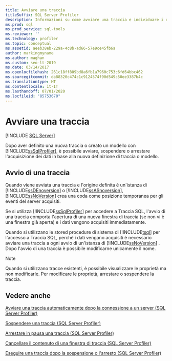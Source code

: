 ```yaml
---
title: Avviare una traccia
titleSuffix: SQL Server Profiler
description: Informazioni su come avviare una traccia e individuare i dati dopo aver definito una nuova traccia o creato un modello in SQL Server Profiler.
ms.prod: sql
ms.prod_service: sql-tools
ms.reviewer: ''
ms.technology: profiler
ms.topic: conceptual
ms.assetid: aeeb38eb-229a-4c8b-ad66-57e9ce45fb6a
author: markingmyname
ms.author: maghan
ms.custom: seo-lt-2019
ms.date: 03/14/2017
ms.openlocfilehash: 261c18ff809bd8a6fb1a7960c753c6fd64bbc462
ms.sourcegitcommit: da88320c474c1c9124574f90d549c50ee3387b4c
ms.translationtype: HT
ms.contentlocale: it-IT
ms.lasthandoff: 07/01/2020
ms.locfileid: "85753670"
---
```

# <a name="start-a-trace"></a>Avviare una traccia

 [!INCLUDE [SQL Server](../../includes/applies-to-version/sqlserver.md)]

Dopo aver definito una nuova traccia o creato un modello con [!INCLUDE[ssSqlProfiler](../../includes/sssqlprofiler-md.md)], è possibile avviare, sospendere o arrestare l'acquisizione dei dati in base alla nuova definizione di traccia o modello.  
  
## <a name="starting-a-trace"></a>Avvio di una traccia

Quando viene avviata una traccia e l'origine definita è un'istanza di [!INCLUDE[ssDEnoversion](../../includes/ssdenoversion-md.md)] o [!INCLUDE[ssASnoversion](../../includes/ssasnoversion-md.md)], [!INCLUDE[ssNoVersion](../../includes/ssnoversion-md.md)] crea una coda come posizione temporanea per gli eventi del server acquisiti.  
  
Se si utilizza [!INCLUDE[ssSqlProfiler](../../includes/sssqlprofiler-md.md)] per accedere a Traccia SQL, l'avvio di una traccia comporta l'apertura di una nuova finestra di traccia (se non vi è una finestra già aperta) e i dati vengono acquisiti immediatamente.  
  
Quando si utilizzano le stored procedure di sistema di [!INCLUDE[tsql](../../includes/tsql-md.md)] per l'accesso a Traccia SQL, perché i dati vengano acquisiti è necessario avviare una traccia a ogni avvio di un'istanza di [!INCLUDE[ssNoVersion](../../includes/ssnoversion-md.md)] . Dopo l'avvio di una traccia è possibile modificarne unicamente il nome.  
  
> [!NOTE]  
>  Quando si utilizzano tracce esistenti, è possibile visualizzare le proprietà ma non modificarle. Per modificare le proprietà, arrestare o sospendere la traccia.  
  
## <a name="see-also"></a>Vedere anche

[Avviare una traccia automaticamente dopo la connessione a un server &#40;SQL Server Profiler&#41;](../../tools/sql-server-profiler/start-a-trace-automatically-after-connecting-to-a-server-sql-server-profiler.md)   

[Sospendere una traccia &#40;SQL Server Profiler&#41;](../../tools/sql-server-profiler/pause-a-trace-sql-server-profiler.md)   

[Arrestare in pausa una traccia &#40;SQL Server Profiler&#41;](../../tools/sql-server-profiler/stop-a-trace-sql-server-profiler.md)   

[Cancellare il contenuto di una finestra di traccia &#40;SQL Server Profiler&#41;](../../tools/sql-server-profiler/clear-a-trace-window-sql-server-profiler.md)   

[Eseguire una traccia dopo la sospensione o l'arresto &#40;SQL Server Profiler&#41;](../../tools/sql-server-profiler/run-a-trace-after-it-has-been-paused-or-stopped-sql-server-profiler.md)